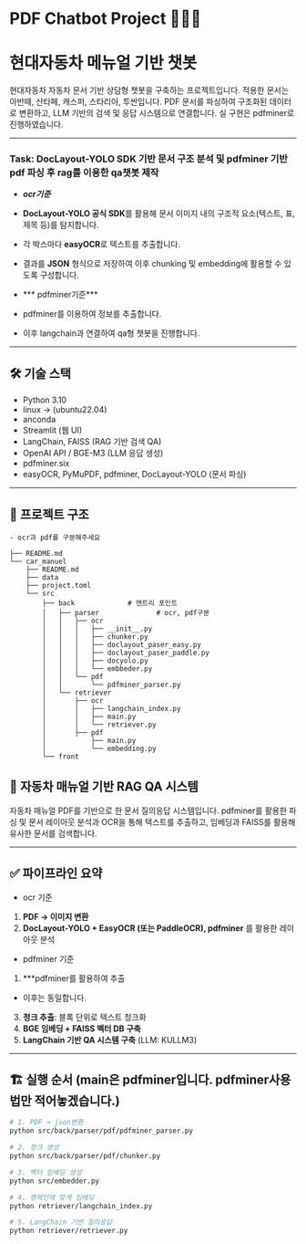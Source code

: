 # PDF Chatbot Project 🧠📄🤖
# 현대자동차 메뉴얼 기반 챗봇

현대자동차 자동차 문서 기반 상담형 챗봇을 구축하는 프로젝트입니다.
적용한 문서는 아반떼, 산타페, 캐스퍼, 스타리아, 투싼입니다. PDF 문서를 파싱하여 구조화된 데이터로 변환하고, LLM 기반의 검색 및 응답 시스템으로 연결합니다. 실 구현은 pdfminer로 진행하였습니다. 

---


### Task: DocLayout-YOLO SDK 기반 문서 구조 분석 및 pdfminer 기반 pdf 파싱 후 rag를 이용한 qa챗봇 제작

- ***ocr기준***
- **DocLayout-YOLO 공식 SDK**를 활용해 문서 이미지 내의 구조적 요소(텍스트, 표, 제목 등)를 탐지합니다.
- 각 박스마다 **easyOCR**로 텍스트를 추출합니다.
- 결과를 **JSON** 형식으로 저장하여 이후 chunking 및 embedding에 활용할 수 있도록 구성합니다.

- *** pdfminer기준***
- pdfminer를 이용하여 정보를 추출합니다. 

- 이후 langchain과 연결하여 qa형 챗봇을 진행합니다.
---

## 🛠️ 기술 스택
- Python 3.10
- linux -> (ubuntu22.04)
- anconda 
- Streamlit (웹 UI)
- LangChain, FAISS (RAG 기반 검색 QA)
- OpenAI API / BGE-M3 (LLM 응답 생성)
- pdfminer.six
- easyOCR, PyMuPDF, pdfminer, DocLayout-YOLO (문서 파싱)

---

## 📂 프로젝트 구조
```
- ocr과 pdf를 구분해주세요

├── README.md
└── car_manuel
    ├── README.md
    ├── data
    ├── project.toml
    └── src
        ├── back             # 엔트리 포인트
        │   ├── parser              # ocr, pdf구분
        │   │   ├── ocr
        │   │   │   ├── __init__.py
        │   │   │   ├── chunker.py
        │   │   │   ├── doclayout_paser_easy.py
        │   │   │   ├── doclayout_paser_paddle.py
        │   │   │   ├── docyolo.py
        │   │   │   └── embbeder.py
        │   │   └── pdf
        │   │       └── pdfminer_parser.py
        │   └── retriever
        │       ├── ocr
        │       │   ├── langchain_index.py
        │       │   ├── main.py
        │       │   └── retriever.py
        │       ├── pdf
        │           ├── main.py
        │           └── embedding.py
        └── front

```
## 📘 자동차 매뉴얼 기반 RAG QA 시스템

자동차 매뉴얼 PDF를 기반으로 한 문서 질의응답 시스템입니다.
pdfminer를 활용한 파싱 및 문서 레이아웃 분석과 OCR을 통해 텍스트를 추출하고, 임베딩과 FAISS를 활용해 유사한 문서를 검색합니다.

---

## ✅ 파이프라인 요약

- ocr 기준
1. **PDF → 이미지 변환**
2. **DocLayout-YOLO + EasyOCR (또는 PaddleOCR), pdfminer** 를 활용한 레이아웃 분석

- pdfminer 기준
1. ***pdfminer를 활용하여 추출

- 이후는 동일합니다.  
3. **청크 추출**: 블록 단위로 텍스트 청크화
4. **BGE 임베딩 + FAISS 벡터 DB 구축**
5. **LangChain 기반 QA 시스템 구축** (LLM: KULLM3)

---

## 🏗️ 실행 순서 (main은 pdfminer입니다. pdfminer사용법만 적어놓겠습니다.)

```bash
# 1. PDF → json변환
python src/back/parser/pdf/pdfminer_parser.py

# 2. 청크 생성
python src/back/parser/pdf/chunker.py

# 3. 벡터 임베딩 생성
python src/embedder.py

# 4. 랭체인에 맞게 임베딩
python retriever/langchain_index.py

# 5. LangChain 기반 질의응답
python retriever/retriever.py
